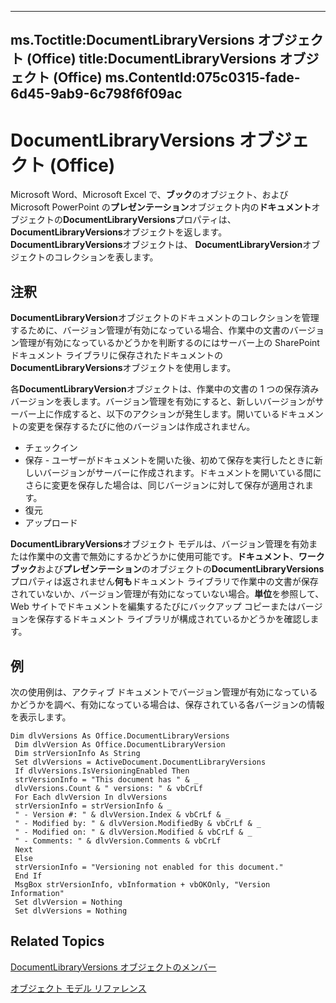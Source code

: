 

---
ms.Toctitle:DocumentLibraryVersions オブジェクト (Office)
title:DocumentLibraryVersions オブジェクト (Office)
ms.ContentId:075c0315-fade-6d45-9ab9-6c798f6f09ac
---
# DocumentLibraryVersions オブジェクト (Office)




Microsoft Word、Microsoft Excel で、**ブック**のオブジェクト、および Microsoft PowerPoint の**プレゼンテーション**オブジェクト内の**ドキュメント**オブジェクトの**DocumentLibraryVersions**プロパティは、 **DocumentLibraryVersions**オブジェクトを返します。**DocumentLibraryVersions**オブジェクトは、 **DocumentLibraryVersion**オブジェクトのコレクションを表します。

## 注釈
**DocumentLibraryVersion**オブジェクトのドキュメントのコレクションを管理するために、バージョン管理が有効になっている場合、作業中の文書のバージョン管理が有効になっているかどうかを判断するのにはサーバー上の SharePoint ドキュメント ライブラリに保存されたドキュメントの**DocumentLibraryVersions**オブジェクトを使用します。



各**DocumentLibraryVersion**オブジェクトは、作業中の文書の 1 つの保存済みバージョンを表します。バージョン管理を有効にすると、新しいバージョンがサーバー上に作成すると、以下のアクションが発生します。開いているドキュメントの変更を保存するたびに他のバージョンは作成されません。

- チェックイン
- 保存 - ユーザーがドキュメントを開いた後、初めて保存を実行したときに新しいバージョンがサーバーに作成されます。ドキュメントを開いている間にさらに変更を保存した場合は、同じバージョンに対して保存が適用されます。
- 復元
- アップロード








**DocumentLibraryVersions**オブジェクト モデルは、バージョン管理を有効または作業中の文書で無効にするかどうかに使用可能です。**ドキュメント**、**ワークブック**および**プレゼンテーション**のオブジェクトの**DocumentLibraryVersions**プロパティは返されません**何も**ドキュメント ライブラリで作業中の文書が保存されていないか、バージョン管理が有効になっていない場合。**単位**を参照して、Web サイトでドキュメントを編集するたびにバックアップ コピーまたはバージョンを保存するドキュメント ライブラリが構成されているかどうかを確認します。



## 例
次の使用例は、アクティブ ドキュメントでバージョン管理が有効になっているかどうかを調べ、有効になっている場合は、保存されている各バージョンの情報を表示します。

```vba
Dim dlvVersions As Office.DocumentLibraryVersions 
 Dim dlvVersion As Office.DocumentLibraryVersion 
 Dim strVersionInfo As String 
 Set dlvVersions = ActiveDocument.DocumentLibraryVersions 
 If dlvVersions.IsVersioningEnabled Then 
 strVersionInfo = "This document has " & _ 
 dlvVersions.Count & " versions: " & vbCrLf 
 For Each dlvVersion In dlvVersions 
 strVersionInfo = strVersionInfo & _ 
 " - Version #: " & dlvVersion.Index & vbCrLf & _ 
 " - Modified by: " & dlvVersion.ModifiedBy & vbCrLf & _ 
 " - Modified on: " & dlvVersion.Modified & vbCrLf & _ 
 " - Comments: " & dlvVersion.Comments & vbCrLf 
 Next 
 Else 
 strVersionInfo = "Versioning not enabled for this document." 
 End If 
 MsgBox strVersionInfo, vbInformation + vbOKOnly, "Version Information" 
 Set dlvVersion = Nothing 
 Set dlvVersions = Nothing 

```




## Related Topics

[DocumentLibraryVersions オブジェクトのメンバー](c7f34212-6ee3-de3e-d6a7-11271093c622.md)

[オブジェクト モデル リファレンス](499c789a-aba2-0fad-649a-0ea964cd3b5e.md)




